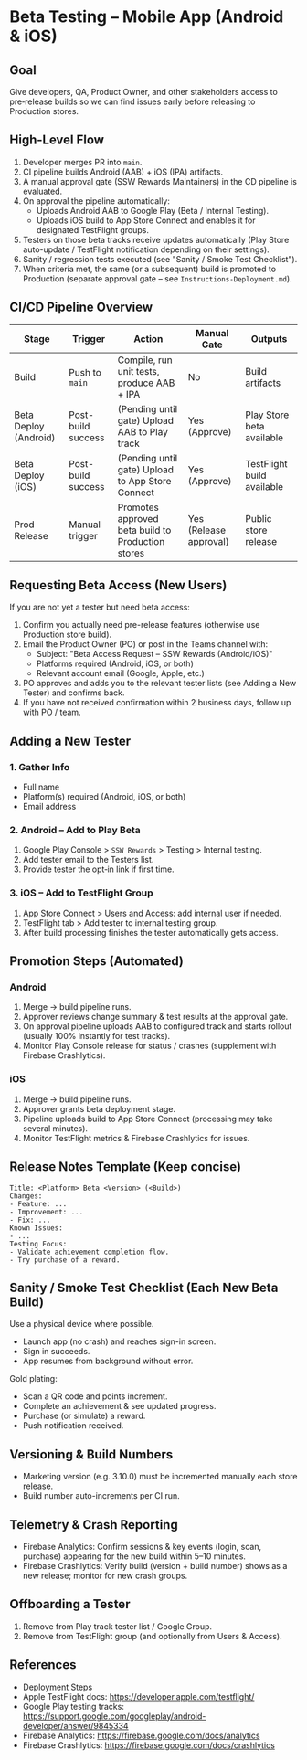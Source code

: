 # Beta Testing – Mobile App (Android & iOS)

## Goal

Give developers, QA, Product Owner, and other stakeholders access to pre‑release builds so we can find issues early before releasing to Production stores.

## High-Level Flow

1. Developer merges PR into `main`.
2. CI pipeline builds Android (AAB) + iOS (IPA) artifacts.
3. A manual approval gate (SSW Rewards Maintainers) in the CD pipeline is evaluated.
4. On approval the pipeline automatically:
   - Uploads Android AAB to Google Play (Beta / Internal Testing).
   - Uploads iOS build to App Store Connect and enables it for designated TestFlight groups.
5. Testers on those beta tracks receive updates automatically (Play Store auto-update / TestFlight notification depending on their settings).
6. Sanity / regression tests executed (see "Sanity / Smoke Test Checklist").
7. When criteria met, the same (or a subsequent) build is promoted to Production (separate approval gate – see `Instructions-Deployment.md`).

## CI/CD Pipeline Overview

| Stage                 | Trigger            | Action                                            | Manual Gate            | Outputs                    |
| --------------------- | ------------------ | ------------------------------------------------- | ---------------------- | -------------------------- |
| Build                 | Push to `main`     | Compile, run unit tests, produce AAB + IPA        | No                     | Build artifacts            |
| Beta Deploy (Android) | Post-build success | (Pending until gate) Upload AAB to Play track     | Yes (Approve)          | Play Store beta available  |
| Beta Deploy (iOS)     | Post-build success | (Pending until gate) Upload to App Store Connect  | Yes (Approve)          | TestFlight build available |
| Prod Release          | Manual trigger     | Promotes approved beta build to Production stores | Yes (Release approval) | Public store release       |

## Requesting Beta Access (New Users)

If you are not yet a tester but need beta access:

1. Confirm you actually need pre-release features (otherwise use Production store build).
2. Email the Product Owner (PO) or post in the Teams channel with:
   - Subject: "Beta Access Request – SSW Rewards (Android/iOS)"
   - Platforms required (Android, iOS, or both)
   - Relevant account email (Google, Apple, etc.)
3. PO approves and adds you to the relevant tester lists (see Adding a New Tester) and confirms back.
4. If you have not received confirmation within 2 business days, follow up with PO / team.

## Adding a New Tester

### 1. Gather Info

- Full name
- Platform(s) required (Android, iOS, or both)
- Email address

### 2. Android – Add to Play Beta

1. Google Play Console > `SSW Rewards` > Testing > Internal testing.
2. Add tester email to the Testers list.
3. Provide tester the opt‑in link if first time.

### 3. iOS – Add to TestFlight Group

1. App Store Connect > Users and Access: add internal user if needed.
2. TestFlight tab > Add tester to internal testing group.
3. After build processing finishes the tester automatically gets access.

## Promotion Steps (Automated)

### Android

1. Merge -> build pipeline runs.
2. Approver reviews change summary & test results at the approval gate.
3. On approval pipeline uploads AAB to configured track and starts rollout (usually 100% instantly for test tracks).
4. Monitor Play Console release for status / crashes (supplement with Firebase Crashlytics).

### iOS

1. Merge -> build pipeline runs.
2. Approver grants beta deployment stage.
3. Pipeline uploads build to App Store Connect (processing may take several minutes).
4. Monitor TestFlight metrics & Firebase Crashlytics for issues.

## Release Notes Template (Keep concise)

```
Title: <Platform> Beta <Version> (<Build>)
Changes:
- Feature: ...
- Improvement: ...
- Fix: ...
Known Issues:
- ...
Testing Focus:
- Validate achievement completion flow.
- Try purchase of a reward.
```

## Sanity / Smoke Test Checklist (Each New Beta Build)

Use a physical device where possible.

- Launch app (no crash) and reaches sign-in screen.
- Sign in succeeds.
- App resumes from background without error.

Gold plating:

- Scan a QR code and points increment.
- Complete an achievement & see updated progress.
- Purchase (or simulate) a reward.
- Push notification received.

## Versioning & Build Numbers

- Marketing version (e.g. 3.10.0) must be incremented manually each store release.
- Build number auto-increments per CI run.

## Telemetry & Crash Reporting

- Firebase Analytics: Confirm sessions & key events (login, scan, purchase) appearing for the new build within 5–10 minutes.
- Firebase Crashlytics: Verify build (version + build number) shows as a new release; monitor for new crash groups.

## Offboarding a Tester

1. Remove from Play track tester list / Google Group.
2. Remove from TestFlight group (and optionally from Users & Access).

## References

- [Deployment Steps](Instructions-Deployment.md)
- Apple TestFlight docs: https://developer.apple.com/testflight/
- Google Play testing tracks: https://support.google.com/googleplay/android-developer/answer/9845334
- Firebase Analytics: https://firebase.google.com/docs/analytics
- Firebase Crashlytics: https://firebase.google.com/docs/crashlytics
